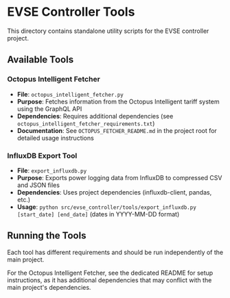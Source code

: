 # EVSE Controller Tools

This directory contains standalone utility scripts for the EVSE controller project.

## Available Tools

### Octopus Intelligent Fetcher
- **File**: `octopus_intelligent_fetcher.py`
- **Purpose**: Fetches information from the Octopus Intelligent tariff system using the GraphQL API
- **Dependencies**: Requires additional dependencies (see `octopus_intelligent_fetcher_requirements.txt`)
- **Documentation**: See `OCTOPUS_FETCHER_README.md` in the project root for detailed usage instructions

### InfluxDB Export Tool
- **File**: `export_influxdb.py`
- **Purpose**: Exports power logging data from InfluxDB to compressed CSV and JSON files
- **Dependencies**: Uses project dependencies (influxdb-client, pandas, etc.)
- **Usage**: `python src/evse_controller/tools/export_influxdb.py [start_date] [end_date]` (dates in YYYY-MM-DD format)

## Running the Tools

Each tool has different requirements and should be run independently of the main project.

For the Octopus Intelligent Fetcher, see the dedicated README for setup instructions, as it has additional dependencies that may conflict with the main project's dependencies.